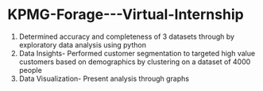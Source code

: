 # KPMG-Forage---Virtual-Internship
1. Determined accuracy and completeness of 3 datasets through by exploratory data analysis using python  
2. Data Insights- Performed customer segmentation to targeted high value customers based on demographics by clustering on a dataset of 4000 people 
3. Data Visualization- Present analysis through graphs
